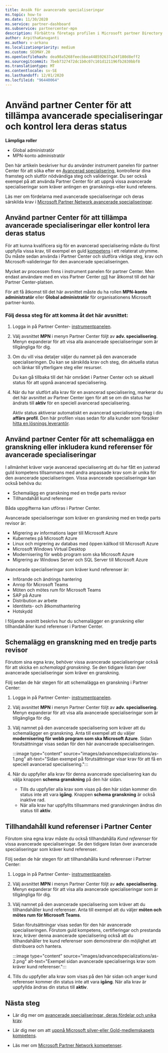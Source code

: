 ```yaml
---
title: Ansök för avancerade specialiseringar
ms.topic: how-to
ms.date: 11/30/2020
ms.service: partner-dashboard
ms.subservice: partnercenter-mpn
description: Förbättra företags profilen i Microsoft partner Directory. Lär dig hur du använder Partner Center för att söka efter och tjäna avancerade specialiseringar.
author: ArpithaKanuganti
ms.author: v-arkanu
ms.localizationpriority: medium
ms.custom: SEOMAY.20
ms.openlocfilehash: dea98a5268feecbbea448592637a24f180d8eff2
ms.sourcegitcommit: 7beb7327472dc1b0c07c101d121196fb2830bbf8
ms.translationtype: MT
ms.contentlocale: sv-SE
ms.lasthandoff: 12/01/2020
ms.locfileid: "96440064"
---
```

# <a name="use-partner-center-to-apply-for-advanced-specializations-and-check-their-status"></a>Använd partner Center för att tillämpa avancerade specialiseringar och kontrol lera deras status

**Lämpliga roller**

- Global administratör
- MPN-konto administratör

Den här artikeln beskriver hur du använder instrument panelen för partner Center för att söka efter en [Avancerad specialisering](advanced-specializations.md), kontrollerar dina framsteg och slutför nödvändiga steg och valideringar. Du ser också exempel på att använda Partner Center för att uppnå vissa avancerade specialiseringar som kräver antingen en gransknings-eller kund referens.

Läs mer om fördelarna med avancerade specialiseringar och deras särskilda krav i [Microsoft Partner Network avancerade specialiseringar](https://partner.microsoft.com/membership/advanced-specialization).

## <a name="use-partner-center-to-apply-for-advanced-specializations-or-check-their-status"></a>Använd partner Center för att tillämpa avancerade specialiseringar eller kontrol lera deras status

För att kunna kvalificera sig för en avancerad specialisering måste du först uppfylla vissa krav, till exempel en guld [kompetens](https://partner.microsoft.com/membership/competencies) i ett relaterat utrymme. Du måste sedan använda i Partner Center och slutföra viktiga steg, krav och Microsoft-valideringar för den avancerade specialiseringen.

Mycket av processen finns i instrument panelen för partner Center. Men endast användare med en viss Partner Center [roll](permissions-overview.md) har åtkomst till det här Partner Center-platsen.

För att få åtkomst till det här avsnittet måste du ha rollen **MPN-konto administratör** eller **Global administratör** för organisationens Microsoft partner-konto.

### <a name="follow-these-steps-to-access-this-area"></a>Följ dessa steg för att komma åt det här avsnittet:

1. Logga in på Partner Center- [instrumentpanelen](https://partner.microsoft.com/dashboard/home).

2. Välj avsnittet **MPN** i menyn Partner Center följt av **adv. specialisering**. Menyn expanderar för att visa alla avancerade specialiseringar som är tillgängliga för dig.

3. Om du vill visa detaljer väljer du namnet på den avancerade specialiseringen. Du kan se särskilda krav och steg, din aktuella status och länkar till ytterligare steg eller resurser.

   Du kan gå tillbaka till det här området i Partner Center och se aktuell status för att uppnå avancerad specialisering.

4. När du har slutfört alla krav för en avancerad specialisering, markerar du det här avsnittet av Partner Center igen för att se om din status har ändrats till **aktiv** för en speciell avancerad specialisering.

   Aktiv status aktiverar automatiskt en avancerad specialisering-tagg i din **affärs profil**. Den här profilen visas sedan för alla kunder som försöker [hitta en lösnings leverantör](https://www.microsoft.com/solution-providers/home).

## <a name="use-partner-center-to-schedule-an-audit-or-include-customer-references-for-advanced-specializations"></a>Använd partner Center för att schemalägga en granskning eller inkludera kund referenser för avancerade specialiseringar

I allmänhet kräver varje avancerad specialisering att du har fått en justerad guld kompetens tillsammans med andra anpassade krav som är unika för den avancerade specialiseringen. Vissa avancerade specialiseringar kan också behöva du:

- Schemalägg en granskning med en tredje parts revisor
- Tillhandahåll kund referenser

Båda uppgifterna kan utföras i Partner Center.

Avancerade specialiseringar som kräver en granskning med en tredje parts revisor är:

- Migrering av informations lager till Microsoft Azure
- Kubernetes på Microsoft Azure
- Linux och migrering av databas med öppen källkod till Microsoft Azure
- Microsoft Windows Virtual Desktop
- Modernisering för webb program som ska Microsoft Azure
- Migrering av Windows Server och SQL Server till Microsoft Azure

Avancerade specialiseringar som kräver kund referenser är:

- Införande och ändrings hantering
- Anrop för Microsoft Teams
- Möten och mötes rum för Microsoft Teams
- SAP på Azure
- Distribution av arbete
- Identitets- och åtkomsthantering
- Hotskydd

I följande avsnitt beskrivs hur du schemalägger en granskning eller tillhandahåller kund referenser i Partner Center.

## <a name="schedule-an-audit-with-a-third-party-auditor"></a>Schemalägg en granskning med en tredje parts revisor

Förutom sina egna krav, behöver vissa avancerade specialiseringar också för att skicka en *schemalagd granskning*. Se den tidigare listan över avancerade specialiseringar som kräver en granskning.

Följ sedan de här stegen för att schemalägga en granskning i Partner Center:

1. Logga in på Partner Center- [instrumentpanelen](https://partner.microsoft.com/dashboard/home).

2. Välj avsnittet **MPN** i menyn Partner Center följt av **adv. specialisering**. Menyn expanderar för att visa alla avancerade specialiseringar som är tillgängliga för dig.

3. Välj namnet på den avancerade specialisering som kräver att du schemalägger en granskning. Anta till exempel att du väljer **modernisering för webb program som ska Microsoft Azure**. Sidan förutsättningar visas sedan för den här avancerade specialiseringen.

   :::image type="content" source="images/advancedspecializations/as-1.png" alt-text="Sidan exempel på förutsättningar visar krav för att få en speciell avancerad specialisering.":::

4. När du uppfyller alla krav för denna avancerade specialisering kan du välja knappen **schema granskning** på den här sidan.

   - Tills du uppfyller alla krav som visas på den här sidan kommer din status inte att vara **igång**. Knappen **schema granskning** är också inaktive rad. 
   - När alla krav har uppfyllts tillsammans med granskningen ändras din status till **aktiv**.

## <a name="provide-customer-references-in-partner-center"></a>Tillhandahåll kund referenser i Partner Center

Förutom sina egna krav måste du också tillhandahålla *Kund referenser* för vissa avancerade specialiseringar. Se den tidigare listan över avancerade specialiseringar som kräver kund referenser.

Följ sedan de här stegen för att tillhandahålla kund referenser i Partner Center:

1. Logga in på Partner Center- [instrumentpanelen](https://partner.microsoft.com/dashboard/home).

2. Välj avsnittet **MPN** i menyn Partner Center följt av **adv. specialisering**. Menyn expanderar för att visa alla avancerade specialiseringar som är tillgängliga för dig.

3. Välj namnet på den avancerade specialisering som kräver att du tillhandahåller kund referenser. Anta till exempel att du väljer **möten och mötes rum för Microsoft Teams**.

   Sidan förutsättningar visas sedan för den här avancerade specialiseringen. Förutom guld kompetens, certifieringar och prestanda krav, kräver denna avancerade specialisering också att du tillhandahåller tre kund referenser som demonstrerar din möjlighet att distribuera och hantera.

   :::image type="content" source="images/advancedspecializations/as-2.png" alt-text="Exempel sidan avancerade specialiserings krav som kräver kund referenser.":::

4. Tills du uppfyller alla krav som visas på den här sidan och anger kund referenser kommer din status inte att vara **igång**. När alla krav är uppfyllda ändras din status till **aktiv**.

## <a name="next-steps"></a>Nästa steg

- Lär dig mer om [avancerade specialiseringar, deras fördelar och unika krav](https://partner.microsoft.com/membership/advanced-specialization).

- Lär dig mer om att [uppnå Microsoft silver-eller Gold-medlemskapets kompetens](learn-about-competencies.md).

- Läs mer om [Microsoft Partner Network kompetenser](https://partner.microsoft.com/membership/competencies).
